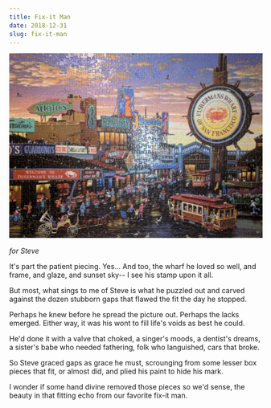 ```yaml
---
title: Fix-it Man
date: 2018-12-31
slug: fix-it-man
---
```


<img src="assets/sf-puzzle.jpg" />

*for Steve*

<p class="poetry">It's part the patient piecing. Yes...
And too, the wharf he loved so well,
and frame, and glaze, and sunset sky--
I see his stamp upon it all.

But most, what sings to me of Steve
is what he puzzled out and carved
against the dozen stubborn gaps that
flawed the fit the day he stopped.

Perhaps he knew before he spread
the picture out. Perhaps the lacks emerged.
Either way, it was his wont
to fill life's voids as best he could.

He'd done it with a valve that choked,
a singer's moods, a dentist's dreams,
a sister's babe who needed fathering,
folk who languished, cars that broke.

So Steve graced gaps as grace he must,
scrounging from some lesser box
pieces that fit, or almost did,
and plied his paint to hide his mark.

I wonder if some hand divine
removed those pieces so we'd sense,
the beauty in that fitting echo
from our favorite fix-it man.
</p>
